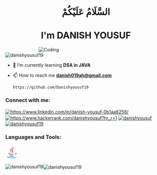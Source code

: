 <h1 align="center"> السَّلَامُ عَلَيْكُمْ </h1>
<h1 align="center">  I'm DANISH YOUSUF</h1>
<!-- <h3 align="center">A passionate Coder from Jammu and Kashmir</h3> -->
<img align="right" alt="Coding" width="400" src="https://cdn.dribbble.com/users/1162077/screenshots/3848914/programmer.gif">

<p align="left"> <img src="https://komarev.com/ghpvc/?username=danishyousuf19&label=Profile%20views&color=brightgreen&style=flat" alt="danishyousuf19" /> </p>


- 🌱 I’m currently learning **DSA in JAVA**

- 📫 How to reach me **danish019ah@gmail.com**

      
      https://github.com/Danishyousuf19
            
<h3 align="left">Connect with me:</h3>
<p align="left">
<a href="https://linkedin.com/in/https://www.linkedin.com/in/danish-yousuf-0b1aa6256/" target="blank"><img align="center" src="https://raw.githubusercontent.com/rahuldkjain/github-profile-readme-generator/master/src/images/icons/Social/linked-in-alt.svg" alt="https://www.linkedin.com/in/danish-yousuf-0b1aa6256/" height="30" width="40" /></a>
<a href="https://www.hackerrank.com/https://www.hackerrank.com/danishyousuf?hr_r=1" target="blank"><img align="center" src="https://raw.githubusercontent.com/rahuldkjain/github-profile-readme-generator/master/src/images/icons/Social/hackerrank.svg" alt="https://www.hackerrank.com/danishyousuf?hr_r=1" height="30" width="40" /></a>
<a href="https://www.leetcode.com/danishyousuf" target="blank"><img align="center" src="https://raw.githubusercontent.com/rahuldkjain/github-profile-readme-generator/master/src/images/icons/Social/leet-code.svg" alt="danishyousuf" height="30" width="40" /></a>
<a href="https://auth.geeksforgeeks.org/user/danishyousuf19" target="blank"><img align="center" src="https://raw.githubusercontent.com/rahuldkjain/github-profile-readme-generator/master/src/images/icons/Social/geeks-for-geeks.svg" alt="danishyousuf19" height="30" width="40" /></a>
</p>

<h3 align="left">Languages and Tools:</h3>
<p align="left"> <a href="https://www.java.com" target="_blank" rel="noreferrer"> <img src="https://raw.githubusercontent.com/devicons/devicon/master/icons/java/java-original.svg" alt="java" width="40" height="40"/> </a> </p>


<p><img align="left" src="https://github-readme-stats.vercel.app/api/top-langs?username=danishyousuf19&theme=vue&show_icons=true&locale=en&layout=compact" alt="danishyousuf19" /></p>


<!--<p><img align="center" src="https://github-profile-trophy.vercel.app/?username=danishyousuf19&title=Followers,Commits,Repo,Stars,Issues,Reviews&)"  alt="danishyousuf19" /></p>-->



<p><img align="center" src="https://github-readme-streak-stats.herokuapp.com?user=danishyousuf19&theme=github-light&card_width=494" alt="danishyousuf19" /></p>


